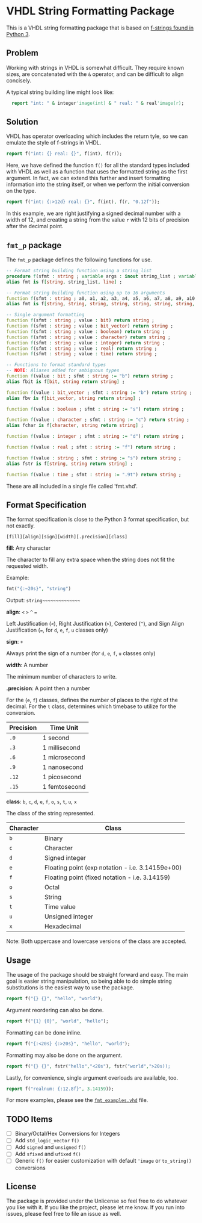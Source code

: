 # VHDL String Formatting Package
This is a VHDL string formatting package that is based on [f-strings found in Python 3](https://docs.python.org/3/reference/lexical_analysis.html#f-strings).

## Problem
Working with strings in VHDL is somewhat difficult.  They require known sizes, are
concatenated with the `&` operator, and can be difficult to align concisely.

A typical string building line might look like:
```vhdl
  report "int: " & integer'image(int) & " real: " & real'image(r);
```

## Solution
VHDL has operator overloading which includes the return tyle, so we can emulate
the style of f-strings in VHDL.

```vhdl
report f("int: {} real: {}", f(int), f(r));
```

Here, we have defined the function `f()` for all the standard types included with
VHDL as well as a function that uses the formatted string as the first argument.
In fact, we can extend this further and insert formatting information into the
string itself, or when we perform the initial conversion on the type.

```vhdl
report f("int: {:>12d} real: {}", f(int), f(r, "0.12f"));
```

In this example, we are right justifying a signed decimal number with a width of 12,
and creating a string from the value `r` with 12 bits of precision after the decimal
point.

## `fmt_p` package

The `fmt_p` package defines the following functions for use.

```vhdl
-- Format string building function using a string_list
procedure f(sfmt : string ; variable args : inout string_list ; variable l : inout line) ;
alias fmt is f[string, string_list, line] ;

-- Format string building function using up to 16 arguments
function f(sfmt : string ; a0, a1, a2, a3, a4, a5, a6, a7, a8, a9, a10, a11, a12, a13, a14, a15 : in string := "") return string ;
alias fmt is f[string, string, string, string, string, string, string, string, string, string, string, string, string, string, string, string, string return string] ;

-- Single argument formatting
function f(sfmt : string ; value : bit) return string ;
function f(sfmt : string ; value : bit_vector) return string ;
function f(sfmt : string ; value : boolean) return string ;
function f(sfmt : string ; value : character) return string ;
function f(sfmt : string ; value : integer) return string ;
function f(sfmt : string ; value : real) return string ;
function f(sfmt : string ; value : time) return string ;

-- Functions to format standard types
-- NOTE: Aliases added for ambiguous types
function f(value : bit ; sfmt : string := "b") return string ;
alias fbit is f[bit, string return string] ;

function f(value : bit_vector ; sfmt : string := "b") return string ;
alias fbv is f[bit_vector, string return string] ;

function f(value : boolean ; sfmt : string := "s") return string ;

function f(value : character ; sfmt : string := "c") return string ;
alias fchar is f[character, string return string] ;

function f(value : integer ; sfmt : string := "d") return string ;

function f(value : real ; sfmt : string := "f") return string ;

function f(value : string ; sfmt : string := "s") return string ;
alias fstr is f[string, string return string] ;

function f(value : time ; sfmt : string := ".9t") return string ;
```

These are all included in a single file called 'fmt.vhd'.

## Format Specification

The format specification is close to the Python 3 format specification, but not
exactly.

```
[fill][align][sign][width][.precision][class]
```

__fill__: Any character

The character to fill any extra space when the string does not fit the requested width.

Example:
```vhdl
fmt("{:~20s}", "string")
```

Output: `string~~~~~~~~~~~~~~`

__align__: `<` `>` `^` `=`

Left Justification (`<`), Right Justification (`>`), Centered (`^`), and Sign Align
Justification (`=`, for `d`, `e`, `f`, `u` classes only)

__sign__: `+`

Always print the sign of a number (for `d`, `e`, `f`, `u` classes only)

__width__: A number

The minimum number of characters to write.

__.precision__: A point then a number

For the (`e`, `f`) classes, defines the number of places to the right of the decimal.
For the `t` class, determines which timebase to utilize for the conversion.

| Precision | Time Unit     |
|-----------|---------------|
| `.0`      | 1 second      |
| `.3`      | 1 millisecond |
| `.6`      | 1 microsecond |
| `.9`      | 1 nanosecond  |
| `.12`     | 1 picosecond  |
| `.15`     | 1 femtosecond |

__class__: `b`, `c`, `d`, `e`, `f`, `o`, `s`, `t`, `u`, `x`

The class of the string represented.

| Character | Class                                            |
|-----------|--------------------------------------------------|
| `b`       | Binary                                           |
| `c`       | Character                                        |
| `d`       | Signed integer                                   |
| `e`       | Floating point (exp notation - i.e. 3.14159e+00) |
| `f`       | Floating point (fixed notation - i.e. 3.14159)   |
| `o`       | Octal                                            |
| `s`       | String                                           |
| `t`       | Time value                                       |
| `u`       | Unsigned integer                                 |
| `x`       | Hexadecimal                                      |

Note: Both uppercase and lowercase versions of the class are accepted.

## Usage
The usage of the package should be straight forward and easy.  The main goal is
easier string manipulation, so being able to do simple string substitutions is
the easiest way to use the package.

```vhdl
report f("{} {}", "hello", "world");
```

Argument reordering can also be done.

```vhdl
report f("{1} {0}", "world", "hello");
```

Formatting can be done inline.

```vhdl
report f("{:<20s} {:>20s}", "hello", "world");
```

Formatting may also be done on the argument.

```vhdl
report f("{} {}", fstr("hello","<20s"), fstr("world",">20s));
```

Lastly, for convenience, single argument overloads are available, too.

```vhdl
report f("realnum: {:12.8f}", 3.14159)); 
```

For more examples, please see the [`fmt_examples.vhd`](https://github.com/bpadalino/vhdl-format/blob/main/fmt_examples.vhd)
file.

## TODO Items
* [ ] Binary/Octal/Hex Conversions for Integers
* [ ] Add `std_logic_vector` `f()`
* [ ] Add `signed` and `unsigned` `f()`
* [ ] Add `sfixed` and `ufixed` `f()`
* [ ] Generic `f()` for easier customization with default `'image` or `to_string()` conversions

## License
The package is provided under the Unlicense so feel free to do whatever you like with it.
If you like the project, please let me know.  If you run into issues, please feel free to
file an issue as well.
